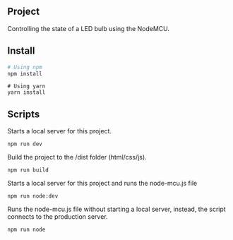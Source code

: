 <h2>Project</h2>

Controlling the state of a LED bulb using the NodeMCU.


<h2>Install</h2>

```bash
# Using npm
npm install
```
```
# Using yarn
yarn install
```

<h2>Scripts</h2>

Starts a local server for this project.
```
npm run dev
```

Build the project to the /dist folder (html/css/js).

```
npm run build
```

Starts a local server for this project and runs the node-mcu.js file

```
npm run node:dev
```

Runs the node-mcu.js file without starting a local server, instead, the script connects to the production server.

```
npm run node
```
